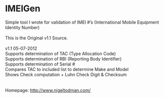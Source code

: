 # IMEIGen
Simple tool I wrote for validation of IMEI #’s (International Mobile Equipment Identity Number)
<br><br>
This is the Original v1.1 Source.
<br><br>
v1.1 05-07-2012<br>
Supports determination of TAC (Type Allocation Code)<br>
Supports determination of RBI (Reporting Body Identifier)<br>
Supports determination of Serial #<br>
Compares TAC to included list to determine Make and Model<br>
Shows Check computation + Luhn Check Digit & Checksum<br>
<br><br>
Homepage: http://www.nigeltodman.com/
